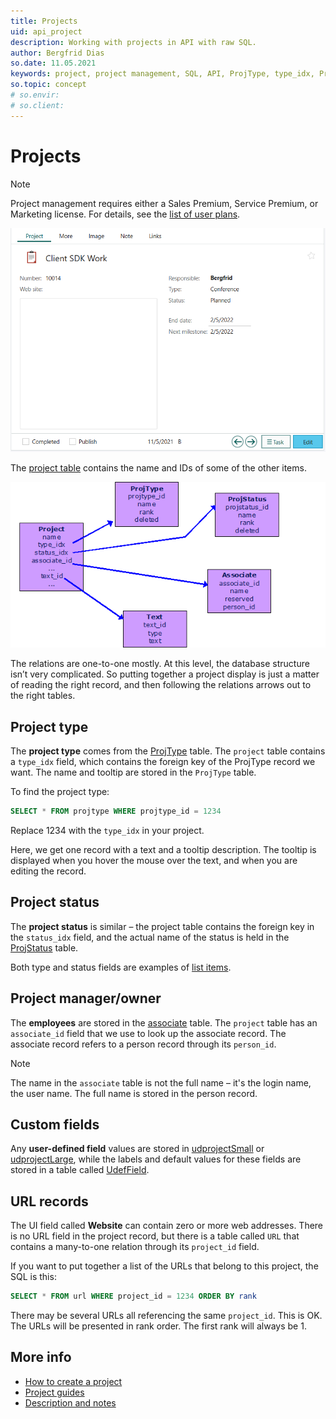 ```yaml
---
title: Projects
uid: api_project
description: Working with projects in API with raw SQL.
author: Bergfrid Dias
so.date: 11.05.2021
keywords: project, project management, SQL, API, ProjType, type_idx, ProjStatus, status_idx
so.topic: concept
# so.envir:
# so.client:
---
```


# Projects

> [!NOTE]
> Project management requires either a Sales Premium, Service Premium, or Marketing license. For details, see the [list of user plans][12].

![Project card -screenshot][img1]

The [project table][5] contains the name and IDs of some of the other items.

![Diagram of project related tables][img2]

The relations are one-to-one mostly. At this level, the database structure isn’t very complicated. So putting together a project display is just a matter of reading the right record, and then following the relations arrows out to the right tables.

## Project type

The **project type** comes from the [ProjType][6] table. The `project` table contains a `type_idx` field, which contains the foreign key of the ProjType record we want. The name and tooltip are stored in the `ProjType` table.

To find the project type:

```SQL
SELECT * FROM projtype WHERE projtype_id = 1234
```

Replace 1234 with the `type_idx` in your project.

Here, we get one record with a text and a tooltip description. The tooltip is displayed when you hover the mouse over the text, and when you are editing the record.

## Project status

The **project status** is similar – the project table contains the foreign key in the `status_idx` field, and the actual name of the status is held in the [ProjStatus][7] table.

Both type and status fields are examples of [list items][1].

## Project manager/owner

The **employees** are stored in the [associate][8] table. The `project` table has an `associate_id` field that we use to look up the associate record. The associate record refers to a person record through its `person_id`.

> [!NOTE]
> The name in the `associate` table is not the full name – it's the login name, the user name. The full name is stored in the person record.

## Custom fields

Any **user-defined field** values are stored in [udprojectSmall][9] or [udprojectLarge][10], while the labels and default values for these fields are stored in a table called [UdefField][11].

## URL records

The UI field called **Website** can contain zero or more web addresses. There is no URL field in the project record, but there is a table called `URL` that contains a many-to-one relation through its `project_id` field.

If you want to put together a list of the URLs that belong to this project, the SQL is this:

```SQL
SELECT * FROM url WHERE project_id = 1234 ORDER BY rank
```

There may be several URLs all referencing the same `project_id`. This is OK. The URLs will be presented in rank order. The first rank will always be 1.

## More info

* [How to create a project][4]
* [Project guides][3]
* [Description and notes][2]

<!-- Referenced links -->
[1]: ../netserver/lists/mdo-lists.md
[2]: text-table.md
[3]: project-guide.md
[4]: create-project.md
[5]: ../../../database/docs/tables/project.md
[6]: ../../../database/docs/tables/projtype.md
[7]: ../../../database/docs/tables/projstatus.md
[8]: ../../../database/docs/tables/associate.md
[9]: ../../../database/docs/tables/udprojectsmall.md
[10]: ../../../database/docs/tables/udprojectlarge.md
[11]: ../../../database/docs/tables/udeffield.md
[12]: ../../../superoffice-docs/docs/license/user-plans.md

<!-- Referenced images -->
[img1]: media/project.png
[img2]: media/so-project-tables.gif
